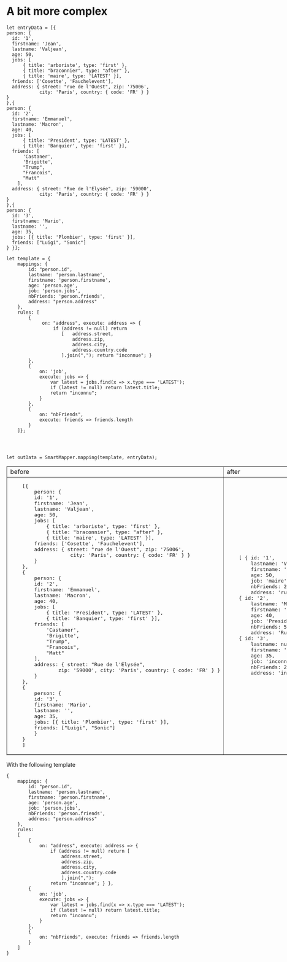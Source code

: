 # A bit more complex
  
    let entryData = [{
    person: {
      id: '1',
      firstname: 'Jean',
      lastname: 'Valjean',
      age: 50,
      jobs: [
          { title: 'arboriste', type: 'first' },
          { title: "braconnier", type: "after" }, 
          { title: 'maire', type: 'LATEST' }],
      friends: ['Cosette', 'Fauchelevent'],
      address: { street: "rue de l'Ouest", zip: '75006', 
                city: 'Paris', country: { code: 'FR' } }
    }
    },{
    person: {
      id: '2',
      firstname: 'Emmanuel',
      lastname: 'Macron',
      age: 40,
      jobs: [
          { title: 'President', type: 'LATEST' },
          { title: 'Banquier', type: 'first' }],
      friends: [
          'Castaner', 
          'Brigitte', 
          "Trump", 
          "Francois", 
          "Matt"
        ],
      address: { street: "Rue de l'Elysée", zip: '59000', 
                city: 'Paris', country: { code: 'FR' } }
    }
    },{
    person: {
      id: '3',
      firstname: 'Mario',
      lastname: '',
      age: 35,
      jobs: [{ title: 'Plombier', type: 'first' }],
      friends: ["Luigi", "Sonic"]
    } }];

    let template = {
        mappings: {
            id: "person.id",
            lastname: 'person.lastname',
            firstname: 'person.firstname',
            age: 'person.age',
            job: 'person.jobs',
            nbFriends: 'person.friends',
            address: "person.address"
        },
        rules: [
            {
                 on: "address", execute: address => { 
                     if (address != null) return 
                        [   address.street, 
                            address.zip, 
                            address.city, 
                            address.country.code
                        ].join(","); return "inconnue"; } 
            },
            {
                on: 'job',
                execute: jobs => {
                    var latest = jobs.find(x => x.type === 'LATEST');
                    if (latest != null) return latest.title;
                    return "inconnu";
                }
            },
            { 
                on: "nbFriends", 
                execute: friends => friends.length 
            }
        ]};




    let outData = SmartMapper.mapping(template, entryData);


<table border="1" style="min-width:1280px">
<tr><td>before</td><td>after</td></tr>
<tr>
<td>
<pre>
    [{
        person: {
        id: '1',
        firstname: 'Jean',
        lastname: 'Valjean',
        age: 50,
        jobs: [
            { title: 'arboriste', type: 'first' },
            { title: "braconnier", type: "after" }, 
            { title: 'maire', type: 'LATEST' }],
        friends: ['Cosette', 'Fauchelevent'],
        address: { street: "rue de l'Ouest", zip: '75006', 
                    city: 'Paris', country: { code: 'FR' } }
        }
    },
    {
        person: {
        id: '2',
        firstname: 'Emmanuel',
        lastname: 'Macron',
        age: 40,
        jobs: [
            { title: 'President', type: 'LATEST' },
            { title: 'Banquier', type: 'first' }],
        friends: [
            'Castaner', 
            'Brigitte', 
            "Trump", 
            "Francois", 
            "Matt"
        ],
        address: { street: "Rue de l'Elysée", 
                zip: '59000', city: 'Paris', country: { code: 'FR' } }
        }
    },
    {
        person: {
        id: '3',
        firstname: 'Mario',
        lastname: '',
        age: 35,
        jobs: [{ title: 'Plombier', type: 'first' }],
        friends: ["Luigi", "Sonic"]
        }
    }
    ]
</pre>
</td>
<td>
<pre>
    [ { id: '1',
        lastname: 'Valjean',
        firstname: 'Jean',
        age: 50,
        job: 'maire',
        nbFriends: 2,
        address: 'rue de l\'Ouest,75006,Paris,FR' },
    { id: '2',
        lastname: 'Macron',
        firstname: 'Emmanuel',
        age: 40,
        job: 'President',
        nbFriends: 5,
        address: 'Rue de l\'Elysée,59000,Paris,FR' },
    { id: '3',
        lastname: null,
        firstname: 'Mario',
        age: 35,
        job: 'inconnu',
        nbFriends: 2,
        address: 'inconnue' } ]
</pre>
</td>
</tr>
</table>

With the following template

    {
        mappings: {
            id: "person.id",
            lastname: 'person.lastname',
            firstname: 'person.firstname',
            age: 'person.age',
            job: 'person.jobs',
            nbFriends: 'person.friends',
            address: "person.address"
        },
        rules: 
        [
            { 
                on: "address", execute: address => { 
                    if (address != null) return [
                        address.street, 
                        address.zip, 
                        address.city, 
                        address.country.code
                        ].join(","); 
                    return "inconnue"; } },
            {
                on: 'job',
                execute: jobs => {
                    var latest = jobs.find(x => x.type === 'LATEST');
                    if (latest != null) return latest.title;
                    return "inconnu";
                }
            },
            { 
                on: "nbFriends", execute: friends => friends.length
            }
        ]
    }